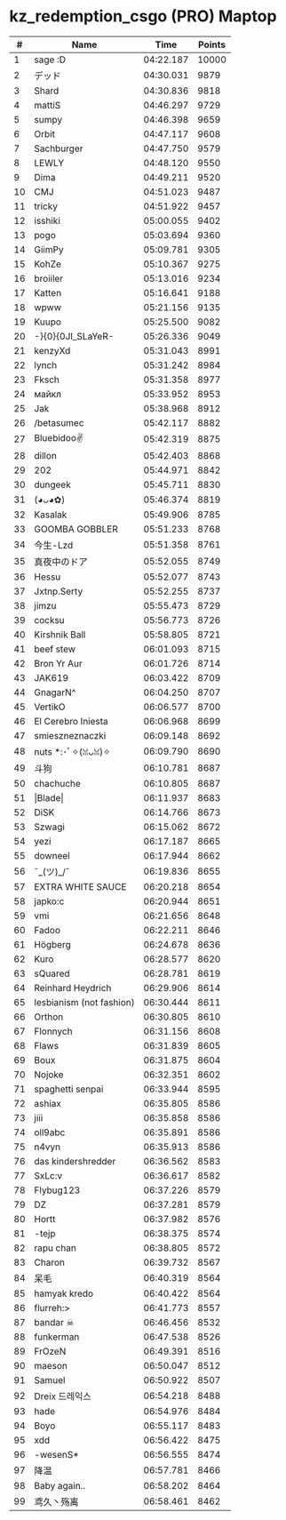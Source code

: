 # kz_redemption_csgo (PRO) Maptop

|  # | Name | Time | Points |
|-------------- | -------------- | -------------- | -------------- | 
| 1 | sage :D | 04:22.187 | 10000 | 
| 2 | デッド | 04:30.031 | 9879 | 
| 3 | Shard | 04:30.836 | 9818 | 
| 4 | mattiS | 04:46.297 | 9729 | 
| 5 | sumpy | 04:46.398 | 9659 | 
| 6 | Orbit | 04:47.117 | 9608 | 
| 7 | Sachburger | 04:47.750 | 9579 | 
| 8 | LEWLY | 04:48.120 | 9550 | 
| 9 | Dima | 04:49.211 | 9520 | 
| 10 | CMJ | 04:51.023 | 9487 | 
| 11 | tricky | 04:51.922 | 9457 | 
| 12 | isshiki | 05:00.055 | 9402 | 
| 13 | pogo | 05:03.694 | 9360 | 
| 14 | GiimPy | 05:09.781 | 9305 | 
| 15 | KohZe | 05:10.367 | 9275 | 
| 16 | broiiler | 05:13.016 | 9234 | 
| 17 | Katten | 05:16.641 | 9188 | 
| 18 | wpww | 05:21.156 | 9135 | 
| 19 | Kuupo | 05:25.500 | 9082 | 
| 20 | -}{0}{0JI_SLaYeR- | 05:26.336 | 9049 | 
| 21 | kenzyXd | 05:31.043 | 8991 | 
| 22 | lynch | 05:31.242 | 8984 | 
| 23 | Fksch | 05:31.358 | 8977 | 
| 24 | майкл | 05:33.952 | 8953 | 
| 25 | Jak | 05:38.968 | 8912 | 
| 26 | /betasumec | 05:42.117 | 8882 | 
| 27 | Bluebidoo✌ | 05:42.319 | 8875 | 
| 28 | dillon | 05:42.403 | 8868 | 
| 29 | 202 | 05:44.971 | 8842 | 
| 30 | dungeek | 05:45.711 | 8830 | 
| 31 | (◕ᴗ◕✿) | 05:46.374 | 8819 | 
| 32 | Kasalak | 05:49.906 | 8785 | 
| 33 | GOOMBA GOBBLER | 05:51.233 | 8768 | 
| 34 | 今生-Lzd | 05:51.358 | 8761 | 
| 35 | 真夜中のドア | 05:52.055 | 8749 | 
| 36 | Hessu | 05:52.077 | 8743 | 
| 37 | Jxtnp.Serty | 05:52.255 | 8737 | 
| 38 | jimzu | 05:55.473 | 8729 | 
| 39 | cocksu | 05:56.773 | 8726 | 
| 40 | Kirshnik Ball | 05:58.805 | 8721 | 
| 41 | beef stew | 06:01.093 | 8715 | 
| 42 | Bron Yr Aur | 06:01.726 | 8714 | 
| 43 | JAK619 | 06:03.422 | 8709 | 
| 44 | GnagarN^ | 06:04.250 | 8707 | 
| 45 | VertikO | 06:06.577 | 8700 | 
| 46 | El Cerebro Iniesta | 06:06.968 | 8699 | 
| 47 | smieszneznaczki | 06:09.148 | 8692 | 
| 48 | nuts *:･ﾟ✧(ꈍᴗꈍ)✧ | 06:09.790 | 8690 | 
| 49 | 斗狗 | 06:10.781 | 8687 | 
| 50 | chachuche | 06:10.805 | 8687 | 
| 51 | \|Blade\| | 06:11.937 | 8683 | 
| 52 | DiSK | 06:14.766 | 8673 | 
| 53 | Szwagi | 06:15.062 | 8672 | 
| 54 | yezi | 06:17.187 | 8665 | 
| 55 | downeel | 06:17.944 | 8662 | 
| 56 | ¯\_(ツ)_/¯ | 06:19.836 | 8655 | 
| 57 | EXTRA WHITE SAUCE | 06:20.218 | 8654 | 
| 58 | japko:c | 06:20.944 | 8651 | 
| 59 | vmi | 06:21.656 | 8648 | 
| 60 | Fadoo | 06:22.211 | 8646 | 
| 61 | Högberg | 06:24.678 | 8636 | 
| 62 | Kuro | 06:28.577 | 8620 | 
| 63 | sQuared | 06:28.781 | 8619 | 
| 64 | Reinhard Heydrich | 06:29.906 | 8614 | 
| 65 | lesbianism (not fashion) | 06:30.444 | 8611 | 
| 66 | Orthon | 06:30.805 | 8610 | 
| 67 | Flonnych | 06:31.156 | 8608 | 
| 68 | Flaws | 06:31.839 | 8605 | 
| 69 | Boux | 06:31.875 | 8604 | 
| 70 | Nojoke | 06:32.351 | 8602 | 
| 71 | spaghetti senpai | 06:33.944 | 8595 | 
| 72 | ashiax | 06:35.805 | 8586 | 
| 73 | jiii | 06:35.858 | 8586 | 
| 74 | oll9abc | 06:35.891 | 8586 | 
| 75 | n4vyn | 06:35.913 | 8586 | 
| 76 | das kindershredder | 06:36.562 | 8583 | 
| 77 | SxLc:v | 06:36.617 | 8582 | 
| 78 | Flybug123 | 06:37.226 | 8579 | 
| 79 | DZ | 06:37.281 | 8579 | 
| 80 | Hortt | 06:37.982 | 8576 | 
| 81 | -tejp | 06:38.375 | 8574 | 
| 82 | rapu chan | 06:38.805 | 8572 | 
| 83 | Charon | 06:39.732 | 8567 | 
| 84 | 呆毛 | 06:40.319 | 8564 | 
| 85 | hamyak kredo | 06:40.422 | 8564 | 
| 86 | flurreh:> | 06:41.773 | 8557 | 
| 87 | bandar ☠ | 06:46.456 | 8532 | 
| 88 | funkerman | 06:47.538 | 8526 | 
| 89 | FrOzeN | 06:49.391 | 8516 | 
| 90 | maeson | 06:50.047 | 8512 | 
| 91 | Samuel | 06:50.922 | 8507 | 
| 92 | Dreix 드레익스 | 06:54.218 | 8488 | 
| 93 | hade | 06:54.976 | 8484 | 
| 94 | Boyo | 06:55.117 | 8483 | 
| 95 | xdd | 06:56.422 | 8475 | 
| 96 | -wesenS* | 06:56.555 | 8474 | 
| 97 | 降温 | 06:57.781 | 8466 | 
| 98 | Baby again.. | 06:58.202 | 8464 | 
| 99 | 鸢久丶殇离 | 06:58.461 | 8462 | 

